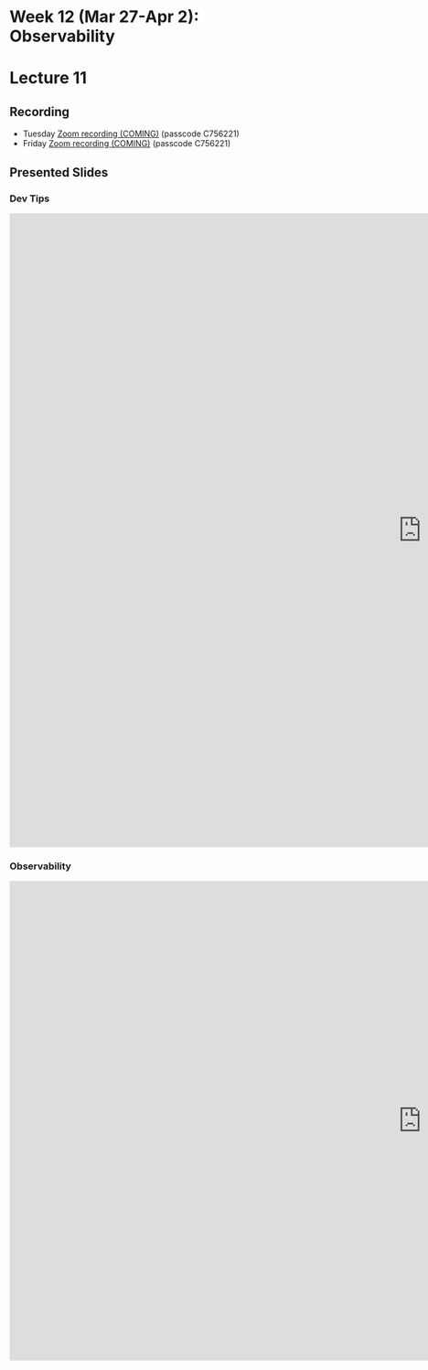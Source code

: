 # Week 12 (Mar 27-Apr 2): Observability
# Lecture 11

## Recording

* Tuesday [Zoom recording (COMING)]() (passcode C756221)
* Friday [Zoom recording (COMING)]() (passcode C756221)

## Presented Slides  

### Dev Tips

<div class="video-container-16by9"><iframe src="https://docs.google.com/presentation/d/e/2PACX-1vRp2zEUceh3JTlFvZCUGrnIsTVNZNOGU5BjeZNGDfIUmCMibtxYB4yrpUJp2oms0kdXSN-B3IlLH-EU/embed?start=false&loop=false&delayms=3000" frameborder="0" width="1440" height="1109" allowfullscreen="true" mozallowfullscreen="true" webkitallowfullscreen="true"></iframe></div>

### Observability

<div class="video-container-16by9"><iframe src="https://docs.google.com/presentation/d/e/2PACX-1vQSN220XHflu5gQ-7jOGRxMusOfLeKd5-MVs_FQdGytOVSl5RARzDeBwsQaly9i4T0fPOQFOi6EaTl3/embed?start=false&loop=false&delayms=3000" frameborder="0" width="1440" height="839" allowfullscreen="true" mozallowfullscreen="true" webkitallowfullscreen="true"></iframe></iframe></div>
